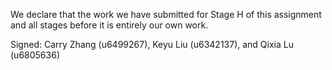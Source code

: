 We declare that the work we have submitted for Stage H of this assignment and all stages before it is entirely our own work.

Signed: Carry Zhang (u6499267), Keyu Liu (u6342137), and Qixia Lu (u6805636)
